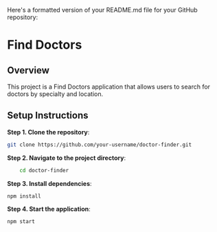 
Here's a formatted version of your README.md file for your GitHub repository:
# Find Doctors

## Overview
This project is a Find Doctors application that allows users to search for doctors by specialty and location.

## Setup Instructions

**Step 1. Clone the repository**:
   ```bash
   git clone https://github.com/your-username/doctor-finder.git
   ```
**Step 2. Navigate to the project directory**:
```bash
    cd doctor-finder
```
**Step 3. Install dependencies**:
```bash
npm install
```
**Step 4. Start the application**:
```bash
npm start
```
